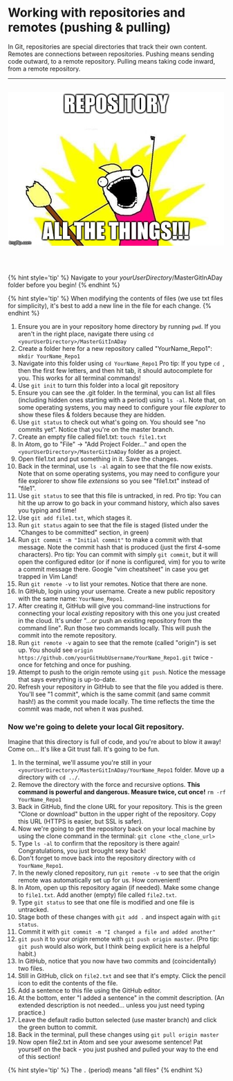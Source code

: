 # Working with repositories and remotes (pushing &amp; pulling)
In Git, repositories are special directories that track their own content.  Remotes are connections between repositories.  Pushing means sending code outward, to a remote repository.  Pulling means taking code inward, from a remote repository.

<hr><br>

<div>
    <img src="1-meme.jpg">
</div>

<br><br>

{% hint style='tip' %}
Navigate to your _yourUserDirectory_/MasterGitInADay folder before you begin!
{% endhint %}

{% hint style='tip' %}
When modifying the contents of files (we use txt files for simplicity), it's best to add a new line in the file for each change.
{% endhint %}

1. Ensure you are in your repository home directory by running `pwd`.  If you aren't in the right place, navigate there using `cd <yourUserDirectory>/MasterGitInADay`
1. Create a folder here for a new repository called "YourName_Repo1": `mkdir YourName_Repo1`
1. Navigate into this folder using `cd YourName_Repo1` Pro tip: If you type `cd `, then the first few letters, and then hit tab, it should autocomplete for you.  This works for all terminal commands!
1. Use `git init` to turn this folder into a local git repository
1. Ensure you can see the .git folder.  In the terminal, you can list all files (including hidden ones starting with a period) using `ls -al`.  Note that, on some operating systems, you may need to configure your file *explorer* to show these files & folders because they are hidden.
1. Use `git status` to check out what's going on.  You should see "no commits yet".  Notice that you're on the master branch.
1. Create an empty file called file1.txt: `touch file1.txt`
1. In Atom, go to "File" -> "Add Project Folder..." and open the `<yourUserDirectory>/MasterGitInADay` folder as a project.
1. Open file1.txt and put something in it.  Save the changes.
1. Back in the terminal, use `ls -al` again to see that the file now exists.  Note that on some operating systems, you may need to configure your file explorer to show file *extensions* so you see "file1.txt" instead of "file1".
1. Use `git status` to see that this file is untracked, in red.  Pro tip: You can hit the up arrow to go back in your command history, which also saves you typing and time!
1. Use `git add file1.txt`, which stages it.
1. Run `git status` again to see that the file is staged (listed under the "Changes to be committed" section, in green)
1. Run `git commit -m "Initial commit"` to make a commit with that message.  Note the commit hash that is produced (just the first 4-some characters).  Pro tip: You can commit with simply `git commit`, but it will open the configured editor (or if none is configured, vim) for you to write a commit message there.  Google "vim cheatsheet" in case you get trapped in Vim Land!
1. Run `git remote -v` to list your remotes.  Notice that there are none.
1. In GitHub, login using your username.  Create a new public repository with the same name: `YourName_Repo1`.
1. After creating it, GitHub will give you command-line instructions for connecting your local *existing* repository with this one you just created in the cloud.  It's under "…or push an existing repository from the command line".  Run those two commands locally.  This will push the commit into the remote repository.
1. Run `git remote -v` again to see that the remote (called "origin") is set up.  You should see `origin https://github.com/yourGitHubUsername/YourName_Repo1.git` twice - once for fetching and once for pushing.
1. Attempt to push to the origin remote using `git push`.  Notice the message that says everything is up-to-date.
1. Refresh your repository in GitHub to see that the file you added is there.  You'll see "1 commit", which is the same commit (and same commit hash!) as the commit you made locally.  The time reflects the time the commit was made, not when it was pushed.

### Now we're going to **delete your local Git repository**.

Imagine that this directory is full of code, and you're about to blow it away!  Come on... It's like a Git trust fall.  It's going to be fun.

1. In the terminal, we'll assume you're still in your `<yourUserDirectory>/MasterGitInADay/YourName_Repo1` folder.  Move up a directory with `cd ../`.
1. Remove the directory with the force and recursive options.  **This command is powerful and dangerous.  Measure twice, cut once!** `rm -rf YourName_Repo1`
1. Back in GitHub, find the clone URL for your repository.  This is the green "Clone or download" button in the upper right of the repository.  Copy this URL (HTTPS is easier, but SSL is safer).
1. Now we're going to get the repository back on your local machine by using the clone command in the terminal: `git clone <the_clone_url>`
1. Type `ls -al` to confirm that the repository is there again!  Congratulations, you just brought sexy back!
1. Don't forget to move back into the repository directory with `cd YourName_Repo1`.
1. In the newly cloned repository, run `git remote -v` to see that the origin remote was automatically set up for us.  How convenient!
1. In Atom, open up this repository again (if needed).  Make some change to `file1.txt`.  Add another (empty) file called `file2.txt`.
1. Type `git status` to see that one file is modified and one file is untracked.
1. Stage both of these changes with `git add .` and inspect again with `git status`.
1. Commit it with `git commit -m "I changed a file and added another"`
1. `git push` it to your *origin* remote with `git push origin master`.  (Pro tip: `git push` would also work, but I think being explicit here is a helpful habit.)
1. In GitHub, notice that you now have two commits and (coincidentally) two files.
1. Still in GitHub, click on `file2.txt` and see that it's empty.  Click the pencil icon to edit the contents of the file.
1. Add a sentence to this file using the GitHub editor.
1. At the bottom, enter "I added a sentence" in the commit description.  (An extended description is not needed... unless you just need typing practice.)
1. Leave the default radio button selected (use master branch) and click the green button to commit.
1. Back in the terminal, pull these changes using `git pull origin master`
1. Now open file2.txt in Atom and see your awesome sentence!  Pat yourself on the back - you just pushed and pulled your way to the end of this section!

{% hint style='tip' %}
The `.` (period) means "all files"
{% endhint %}
